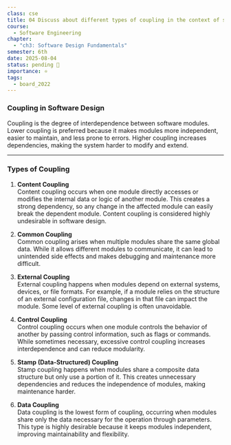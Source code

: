 ```yaml
---
class: cse
title: 04 Discuss about different types of coupling in the context of s/w design.
course:
  - Software Engineering
chapter:
  - "ch3: Software Design Fundamentals"
semester: 6th
date: 2025-08-04
status: pending 🛑
importance: ⭐
tags:
  - board_2022
---
```


### Coupling in Software Design

Coupling is the degree of interdependence between software modules. Lower coupling is preferred because it makes modules more independent, easier to maintain, and less prone to errors. Higher coupling increases dependencies, making the system harder to modify and extend.

---

### Types of Coupling

1. **Content Coupling**  
    Content coupling occurs when one module directly accesses or modifies the internal data or logic of another module. This creates a strong dependency, so any change in the affected module can easily break the dependent module. Content coupling is considered highly undesirable in software design.
    
2. **Common Coupling**  
    Common coupling arises when multiple modules share the same global data. While it allows different modules to communicate, it can lead to unintended side effects and makes debugging and maintenance more difficult.
    
3. **External Coupling**  
    External coupling happens when modules depend on external systems, devices, or file formats. For example, if a module relies on the structure of an external configuration file, changes in that file can impact the module. Some level of external coupling is often unavoidable.
    
4. **Control Coupling**  
    Control coupling occurs when one module controls the behavior of another by passing control information, such as flags or commands. While sometimes necessary, excessive control coupling increases interdependence and can reduce modularity.
    
5. **Stamp (Data-Structured) Coupling**  
    Stamp coupling happens when modules share a composite data structure but only use a portion of it. This creates unnecessary dependencies and reduces the independence of modules, making maintenance harder.
    
6. **Data Coupling**  
    Data coupling is the lowest form of coupling, occurring when modules share only the data necessary for the operation through parameters. This type is highly desirable because it keeps modules independent, improving maintainability and flexibility.
